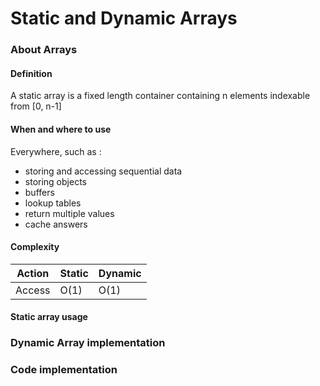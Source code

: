 # Static and Dynamic Arrays

### About Arrays

#### Definition
A static array is a fixed length container containing n elements indexable from [0, n-1]

#### When and where to use
Everywhere, such as :
- storing and accessing sequential data
- storing objects
- buffers
- lookup tables
- return multiple values
- cache answers

#### Complexity

| Action        | Static           | Dynamic  |
| ------------- |-------------| -----|
| Access      | O(1) | O(1) |

#### Static array usage



### Dynamic Array implementation

### Code implementation
